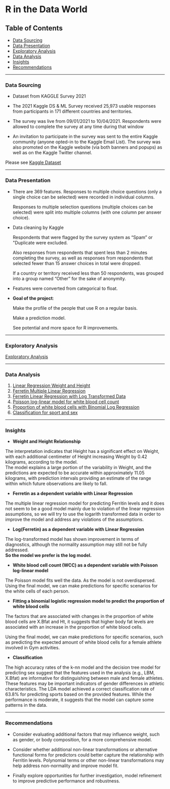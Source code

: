 # R in the Data World




## Table of Contents

* [Data Sourcing](#data-sourcing)
* [Data Presentation](#data-presentation)
* [Exploratory Analysis](#exploratory-analysis)
* [Data Analysis](#data-analysis)
* [Insights](#insights)
* [Recommendations](#recommendations)

- - - -

### Data Sourcing

* Dataset from KAGGLE Survey 2021


- The 2021 Kaggle DS & ML Survey received 25,973 usable responses from participants in 171 different countries and territories.
  
- The survey was live from 09/01/2021 to 10/04/2021. Respondents were allowed to complete the survey at any time during that window
   
- An invitation to participate in the survey was sent to the entire Kaggle community (anyone opted-in to the Kaggle Email List).
   The survey was also promoted on the Kaggle website (via both banners and popups) as well as on the Kaggle Twitter channel.

Please see [Kaggle Dataset](https://www.kaggle.com/c/kaggle-survey-2021/data)

- - - -

### Data Presentation

* There are 369 features.
  Responses to multiple choice questions (only a single choice can be selected) were recorded in individual columns.
  
  Responses to multiple selection questions (multiple choices can be selected) were split into multiple columns (with one column per answer choice).
  
* Data cleaning by Kaggle
  
  Respondents that were flagged by the survey system as “Spam” or "Duplicate were excluded.
  
  Also responses from respondents that spent less than 2 minutes completing the survey, as well as responses from respondents that selected fewer than
  15 answer choices in total were dropped.
  
  If a country or territory received less than 50 respondents, was grouped into a group named “Other” for the sake of anonymity.
  

* Features were converted from categorical to float.

* **Goal of the project**:
  
  Make the profile of the people that use R on a regular basis.
  
  Make a prediction model.
  
  See potential and more space for R improvements.



- - - -

### Exploratory Analysis

   [Exploratory Analysis](/ExploratoryAnalysis.md)
   
----

### Data Analysis

1. [Linear Regression Weight and Height](/WeightHeightLinearRegression.md)
2. [Ferretin Multiple Linear Regression](/FerretinLR.md)
3. [Ferretin Linear Regression with Log Transformed Data](/FerretinLogLR.md)
4. [Poisson log-linear model for white blood cell count](/GLMforWCC.md)
5. [Proportion of white blood cells with Binomial Log Regression](/BinomialForWCC.md)
6. [Classification for sport and sex](/ClassificationSportSex.md)

----
### Insights

- **Weight and Height Relationship**
  
The interpretation indicates that Height has a significant effect on Weight, with each additional centimeter of Height increasing Weight by 0.42 kilograms, according to the model.  
The model explains a large portion of the variability in Weight, and the predictions are expected to be accurate within approximately 11.05 kilograms, with prediction intervals providing an estimate of the range within which future observations are likely to fall.

- **Ferretin as a dependent variable with Linear Regression**
  
The multiple linear regression model for predicting Ferritin levels and it does not seem to be a good model mainly due to violation of the linear regression assumptions, so we will try to use the logarith transformed data in order to improve the model and address any violations of the assumptions.

- **Log(Ferretin) as a dependent variable with Linear Regression**
  
 The log-transformed model has shown improvement in terms of diagnostics, although the normality assumption may still not be fully addressed.  
 **So the model we prefer is the log model.**  

 
 - **White blood cell count (WCC) as a dependent variable with Poisson log-linear model**

  The Poisson model fits well the data. As the model is not overdispersed.  
  Using the final model, we can make predictions for specific scenarios for the white cells of each person.  
  


 - **Fitting a binomial logistic regression model to predict the proportion of white blood cells**
  
  The factors that are associated with changes in the proportion of white blood cells are X.Bfat and Ht, it suggests that higher body fat levels are associated with an increase in the proportion of white blood cells.

  Using the final model, we can make predictions for specific scenarios, such as predicting the expected amount of white blood cells for a female athlete involved in Gym activities.


 - **Classification**
  
  The high accuracy rates of the k-nn model and the decision tree model for predicting sex suggest that the features used in the analysis (e.g., LBM, X.Bfat) are informative for distinguishing between male and female athletes. These features may be important indicators of gender differences in athletic characteristics.
  The LDA model achieved a correct classification rate of 63.8% for predicting sports based on the provided features. While the performance is moderate, it suggests that the model can capture some patterns in the data.

----

### Recommendations

-  Consider evaluating additional factors that may influence weight, such as gender, or body composition, for a more comprehensive model.

- Consider whether additional non-linear transformations or alternative functional forms for predictors could better capture the relationship with Ferritin levels. Polynomial terms or other non-linear transformations may help address non-normality and improve model fit.

-  Finally explore opportunities for further investigation, model refinement to improve predictive performance and robustness.
